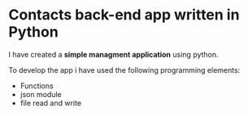 # Contacts back-end app written in Python

I have created a **simple managment application** using python.

To develop the app i have used the following programming elements:

- Functions
- json module
- file read and write
